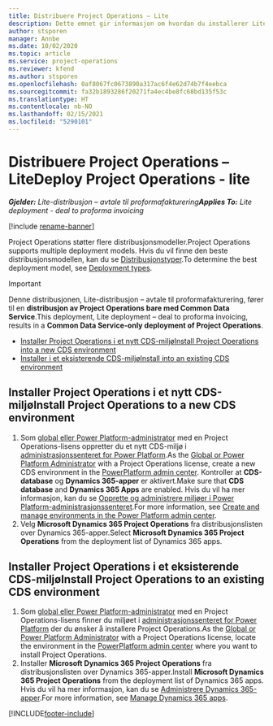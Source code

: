 ```yaml
---
title: Distribuere Project Operations – Lite
description: Dette emnet gir informasjon om hvordan du installerer Lite-distribusjon i Project Operations – avtale til proformafakturering.
author: stsporen
manager: Annbe
ms.date: 10/02/2020
ms.topic: article
ms.service: project-operations
ms.reviewer: kfend
ms.author: stsporen
ms.openlocfilehash: 0af8067fc0673890a317ac6f4e62d74b7f4eebca
ms.sourcegitcommit: fa32b1893286f20271fa4ec4be8fc68bd135f53c
ms.translationtype: HT
ms.contentlocale: nb-NO
ms.lasthandoff: 02/15/2021
ms.locfileid: "5290101"
---
```

# <a name="deploy-project-operations---lite"></a><span data-ttu-id="4c05e-103">Distribuere Project Operations – Lite</span><span class="sxs-lookup"><span data-stu-id="4c05e-103">Deploy Project Operations - lite</span></span>

<span data-ttu-id="4c05e-104">_**Gjelder:** Lite-distribusjon – avtale til proformafakturering_</span><span class="sxs-lookup"><span data-stu-id="4c05e-104">_**Applies To:** Lite deployment - deal to proforma invoicing_</span></span>

[!include [rename-banner](~/includes/cc-data-platform-banner.md)]

<span data-ttu-id="4c05e-105">Project Operations støtter flere distribusjonsmodeller.</span><span class="sxs-lookup"><span data-stu-id="4c05e-105">Project Operations supports multiple deployment models.</span></span> <span data-ttu-id="4c05e-106">Hvis du vil finne den beste distribusjonsmodellen, kan du se [Distribusjonstyper](determine-deployment-type.md).</span><span class="sxs-lookup"><span data-stu-id="4c05e-106">To determine the best deployment model, see [Deployment types](determine-deployment-type.md).</span></span>


> [!IMPORTANT]
> <span data-ttu-id="4c05e-107">Denne distribusjonen, Lite-distribusjon – avtale til proformafakturering, fører til en **distribusjon av Project Operations bare med Common Data Service**.</span><span class="sxs-lookup"><span data-stu-id="4c05e-107">This deployment, Lite deployment – deal to proforma invoicing, results in a **Common Data Service-only deployment of Project Operations**.</span></span>

- [<span data-ttu-id="4c05e-108">Installer Project Operations i et nytt CDS-miljø</span><span class="sxs-lookup"><span data-stu-id="4c05e-108">Install Project Operations into a new CDS environment</span></span>](#new)
- [<span data-ttu-id="4c05e-109">Installer i et eksisterende CDS-miljø</span><span class="sxs-lookup"><span data-stu-id="4c05e-109">Install into an existing CDS environment</span></span>](#existing)



## <a name="install-project-operations-to-a-new-cds-environment"></a><a name="new"></a><span data-ttu-id="4c05e-110">Installer Project Operations i et nytt CDS-miljø</span><span class="sxs-lookup"><span data-stu-id="4c05e-110">Install Project Operations to a new CDS environment</span></span>

1. <span data-ttu-id="4c05e-111">Som [global eller Power Platform-administrator](https://docs.microsoft.com/power-platform/admin/global-service-administrators-can-administer-without-license) med en Project Operations-lisens oppretter du et nytt CDS-miljø i [administrasjonssenteret for Power Platform](https://admin.powerplatform.com).</span><span class="sxs-lookup"><span data-stu-id="4c05e-111">As the [Global or Power Platform Administrator](https://docs.microsoft.com/power-platform/admin/global-service-administrators-can-administer-without-license) with a Project Operations license, create a new CDS environment in the [PowerPlatform admin center](https://admin.powerplatform.com).</span></span> <span data-ttu-id="4c05e-112">Kontroller at **CDS-database** og **Dynamics 365-apper** er aktivert.</span><span class="sxs-lookup"><span data-stu-id="4c05e-112">Make sure that **CDS database** and **Dynamics 365 Apps** are enabled.</span></span> <span data-ttu-id="4c05e-113">Hvis du vil ha mer informasjon, kan du se [Opprette og administrere miljøer i Power Platform-administrasjonssenteret](https://docs.microsoft.com/power-platform/admin/create-environment#create-an-environment-in-the-power-platform-admin-center).</span><span class="sxs-lookup"><span data-stu-id="4c05e-113">For more information, see [Create and manage environments in the Power Platform admin center](https://docs.microsoft.com/power-platform/admin/create-environment#create-an-environment-in-the-power-platform-admin-center).</span></span>
2. <span data-ttu-id="4c05e-114">Velg **Microsoft Dynamics 365 Project Operations** fra distribusjonslisten over Dynamics 365-apper.</span><span class="sxs-lookup"><span data-stu-id="4c05e-114">Select **Microsoft Dynamics 365 Project Operations** from the deployment list of Dynamics 365 apps.</span></span>


## <a name="install-project-operations-to-an-existing-cds-environment"></a><a name="existing"></a><span data-ttu-id="4c05e-115">Installer Project Operations i et eksisterende CDS-miljø</span><span class="sxs-lookup"><span data-stu-id="4c05e-115">Install Project Operations to an existing CDS environment</span></span>

1. <span data-ttu-id="4c05e-116">Som [global eller Power Platform-administrator](https://docs.microsoft.com/power-platform/admin/global-service-administrators-can-administer-without-license) med en Project Operations-lisens finner du miljøet i [administrasjonssenteret for Power Platform](https://admin.powerplatform.com) der du ønsker å installere Project Operations.</span><span class="sxs-lookup"><span data-stu-id="4c05e-116">As the [Global or Power Platform Administrator](https://docs.microsoft.com/power-platform/admin/global-service-administrators-can-administer-without-license) with a Project Operations license, locate the environment in the [PowerPlatform admin center](https://admin.powerplatform.com) where you want to install Project Operations.</span></span>
2. <span data-ttu-id="4c05e-117">Installer **Microsoft Dynamics 365 Project Operations** fra distribusjonslisten over Dynamics 365-apper.</span><span class="sxs-lookup"><span data-stu-id="4c05e-117">Install **Microsoft Dynamics 365 Project Operations** from the deployment list of Dynamics 365 apps.</span></span> <span data-ttu-id="4c05e-118">Hvis du vil ha mer informasjon, kan du se [Administrere Dynamics 365-apper](https://docs.microsoft.com/power-platform/admin/manage-apps).</span><span class="sxs-lookup"><span data-stu-id="4c05e-118">For more information, see [Manage Dynamics 365 apps](https://docs.microsoft.com/power-platform/admin/manage-apps).</span></span>




[!INCLUDE[footer-include](../includes/footer-banner.md)]